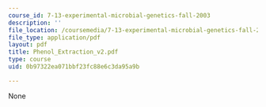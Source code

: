 ```yaml
---
course_id: 7-13-experimental-microbial-genetics-fall-2003
description: ''
file_location: /coursemedia/7-13-experimental-microbial-genetics-fall-2003/0b97322ea071bbf23fc88e6c3da95a9b_Phenol_Extraction_v2.pdf
file_type: application/pdf
layout: pdf
title: Phenol_Extraction_v2.pdf
type: course
uid: 0b97322ea071bbf23fc88e6c3da95a9b

---
```

None